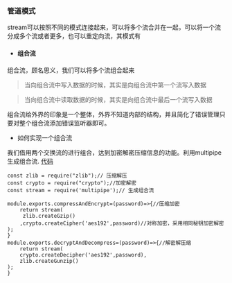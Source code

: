 ### 管道模式
stream可以按照不同的模式连接起来，可以将多个流合并在一起，可以将一个流分成多个流或者更多，也可以重定向流，其模式有
- #### 组合流
组合流，顾名思义，我们可以将多个流组合起来
> 当向组合流中写入数据的时候，其实是向组合流中第一个流写入数据

> 当向组合流中读取数据的时候，其实是向组合流中最后一个流写入数据

组合流给外界的印象是一个整体，外界不知道内部的结构，并且简化了错误管理只要对整个组合流添加错误监听器即可。

- 如何实现一个组合流

我们借用两个交换流的进行组合，达到加密解密压缩信息的功能。利用multipipe生成组合流.
[代码](./combinestream)
```
const zlib = require("zlib");// 压缩解压
const crypto = require("crypto");//加密解密
const stream = require('multipipe');// 生成组合流

module.exports.compressAndEncrypt=(password)=>{//压缩加密
    return stream(
     zlib.createGzip()
    ,crypto.createCipher('aes192',password)//对称加密，采用相同秘钥加密解密
);
}
module.exports.decryptAndDecompress=(password)=>{//解密解压缩
    return stream( 
    crypto.createDecipher('aes192',password),
    zlib.createGunzip() 
);
}
```





